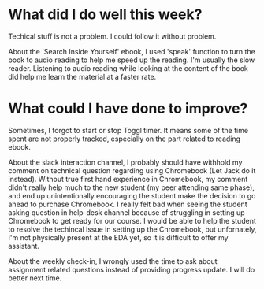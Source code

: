# What did I do well this week?

Techical stuff is not a problem. I could follow it without problem.

About the 'Search Inside Yourself' ebook, I used 'speak' function to turn the book to audio reading to help me speed up the reading. I'm usually the slow reader. Listening to audio reading while looking at the content of the book did help me learn the material at a faster rate.

# What could I have done to improve?

Sometimes, I forgot to start or stop Toggl timer. It means some of the time spent are not properly tracked, especially on the part related to reading ebook. 

About the slack interaction channel, I probably should have withhold my comment on technical question regarding using Chromebook (Let Jack do it instead). Without true first hand experience in Chromebook, my comment didn't really help much to the new student (my peer attending same phase), and end up unintentionally encouraging the student make the decision to go ahead to purchase Chromebook. I really felt bad when seeing the student asking question in help-desk channel because of struggling in setting up Chromebook to get ready for our course. I would be able to help the student to resolve the techincal issue in setting up the Chromebook, but unfornately, I'm not physically present at the EDA yet, so it is difficult to offer my assistant.

About the weekly check-in, I wrongly used the time to ask about assignment related questions instead of providing progress update. I will do better next time. 
